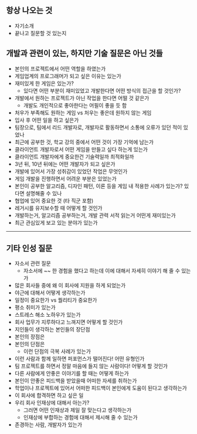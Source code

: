 ## 항상 나오는 것

- 자기소개
- 끝나고 질문할 것 있는지



## 개발과 관련이 있는, 하지만 기술 질문은 아닌 것들

- 본인의 프로젝트에서 어떤 역할을 하였는가
- 게임업계의 프로그래머가 되고 싶은 이유는 있는가
- 재미있게 한 게임은 있는가? 
  - 있다면 어떤 부분이 재미있었고 개발한다면 어떤 방식의 접근을 할 것인가?
- 개발에서 원하는 프로젝트가 아닌 작업을 한다면 어떨 것 같은가
  - 개발도 개인적으로 좋아한다는 어필이 좋을 듯 함
- 처우가 부족해도 원하는 게임 vs 처우는 좋은데 원하지 않는 게임
- 입사 후 어떤 일을 하고 싶은가
- 팀장으로, 팀에서 리드 개발자로, 개발자로 활동하면서 소통에 오류가 있던 적이 있었나
- 최근에 공부한 것, 학교 강의 중에서 어떤 것이 가장 기억에 남는가
- 클라이언트 개발자로서 어떤 게임을 만들고 싶다 하는게 있는가
- 클라이언트 개발자에게 중요한건 기술력일까 최적화일까
- 3년 뒤, 10년 뒤에는 어떤 개발자가 되고 싶은가
- 개발에 있어서 가장 성취감이 있었던 작업은 무엇인가
- 게임 개발을 진행하면서 어려운 부분은 있었는가
- 본인이 공부한 알고리즘, 디자인 패턴, 이론 등을 게임 내 적용한 사례가 있는가? 있다면 설명해줄 수 있나
- 협업에 있어 중요한 것 (타 직군 포함)
- 레거시를 유지보수할 때 어떻게 할 것인가
- 개발하는거, 알고리즘 공부하는거, 개발 관력 서적 읽는거 어떤게 재미있는가
- 최근 관심있게 보고 있는 분야가 있는가



---

## 기타 인성 질문

- 자소서 관련 질문
  - 자소서에 ~~ 한 경험을 했다고 하는데 이에 대해서 자세히 이야기 해 줄 수 있는가
- 많은 회사들 중에 왜 이 회사에 지원을 하게 되었는가
- 야근에 대해서 어떻게 생각하는가
- 일정이 중요한가 vs 퀄리티가 중요한가
- 평소 취미가 있는가
- 스트레스 해소 노하우가 있는가
- 회사 업무가 지루하다고 느껴지면 어떻게 할 것인가
- 지인들이 생각하는 본인들의 장단점
- 본인의 장점은
- 본인의 단점은
  - 이런 단점의 극복 사례가 있는가
- 이런 사람과 함께 일하면 퍼포먼스가 떨어진다! 어떤 유형인가
- 팀 프로젝트를 하면서 정말 마음에 들지 않는 사람이다! 어떻게 할 것인가
- 다른 사람에게 안좋은 이야기를 할 때는 어떻게 하는가
- 본인이 안좋은 피드백을 받았을때 어떠한 자세를 취하는가
- 학업이나 프로젝트에 있어서 어떠한 피드백이 본인에게 도움이 된다고 생각하는가
- 이 회사에 합격하면 하고 싶은 일
- 우리 회사 인재상에 대해서 아는가?
  - 그러면 어떤 인재상과 제일 잘 맞는다고 생각하는가
  - 인재상에 부합하는 경험에 대해서 제시해 줄 수 있는가
- 존경하는 사람, 개발자가 있는가